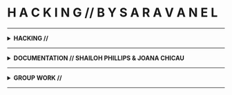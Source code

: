 <h1>H A C K I N G // B Y    S A R A   V A N    E L</h1>

---

<details>  <summary> <B> HACKING // </B> </summary>Is finding applications that are not intended by the creator of the resource, especially with regard to computers. Complexity does not play a role here, on the contrary, easy and fast alternative solutions are preferred.
</details>

---

<details>  <summary> <B> DOCUMENTATION // SHAILOH PHILLIPS & JOANA CHICAU </B></summary>

<B> >Monday 8th April </B>
Introduction lesson about hacking and what it includes. I was not present because I was not scheduled by school for this practice and was therefore unaware that we already had a lesson on Monday.

<B> >Thursday 11th April </B>
 
Scissors;

Sharp

Pointed

Hard

Soft

2 materials

Asymmetrical

Big and small

Flat

Long

Holes

Metal

Rubber


<B> >Wednesday 17th  April </B>

During this lesson we had to work with the map Scores and Scripts. Here we had to look at which 2 images with which text fitted together and we also had to add an addition ourselves. We chose to give Human<>Non-Human Programming the addition “designer babies” because this really has to do with the term "hacking", you hack a natural process and then design your own "dream child".

After that we had to pick two products from a table and study them from head to toe and see if we could add a new twist to that object with an addition. In our group we took this a bit too literally because we were going to put all our products together to be able to turn the tap on from 3 meters away, pour a cup of water, close the tap and finally let the cup of water drive to us. A kind of chain reaction but then of all kinds of products that are not meant for that, "hacking"!

•	https://imgur.com/iH7ySqU

•	https://imgur.com/0jhdz38

•	https://imgur.com/N8VTAzo

•	https://imgur.com/wKZsklE

•	https://imgur.com/UMip6r7
•	
•	https://www.youtube.com/watch?v=K2FsH6KbKxo&feature=youtu.be

•	https://youtu.be/kqYyVLVOHVw

•	https://www.youtube.com/watch?v=MGCqghYNRUs&feature=youtu.be



<B> >Wednesday 24th  April // At varia </B>

Hacking-lecture by Florian Cramer;

The yes man

Gonreibhacker xs4all hack

YIPL Zines




Workshop by Varia members Niek and Lidia 

We were asked to bring to the lecture an ingredient, I chose to bring hot peppers. At the beginning, we all had to throw some of each ingredient into a vegetable soup pan and then make a soup out of it. Ingredients varied from salty, herbs and sweet ingredients like candy, therefore of course this wasn't very tasty. After we had done this fun experiment, the group was split into 2 groups to then make a soup for the other group with a small “hack” to it and be alert about the ingredient itself and then document everything about it.
</details>

---
 
<details>  <summary> <B> GROUP WORK // </B></summary>

When I think of hacking, I mainly think of digital hacking, for example hacking a computer or program. Because I have already done a project in my own class about hacking a production technique, I had already discovered that hacking can be much more than just digital. Also in our group it quickly became clear that there are many more variations of hacking. Because we were super motivated and really wanted to do something good and fun with the group, we wanted to hack something that would immediately stand out and therefore discussed something to do with movement and make a film of it so that it is really visual is. As first thoughts we wanted to go further on the chain reaction that we created during the lesson, but no matter how nice and cozy this day it was, it seemed too easy for us to work on this and we wanted to put something new. We had a lot of opinions and discussions, but every time we came back to exercise and generate energy, so that we ended up at the gym.

We have created a Nuon Power Gym. Here energy is generated through fitness. As soon as you start exercising, you generate energy and help Nuon (electricity company) through this. For this you get the chance to fitness for free, what we call "energy points". This allows you to get discounts on your energy bills if you take electricity from Nuon and put in the energy and create energy.
</details>

---



